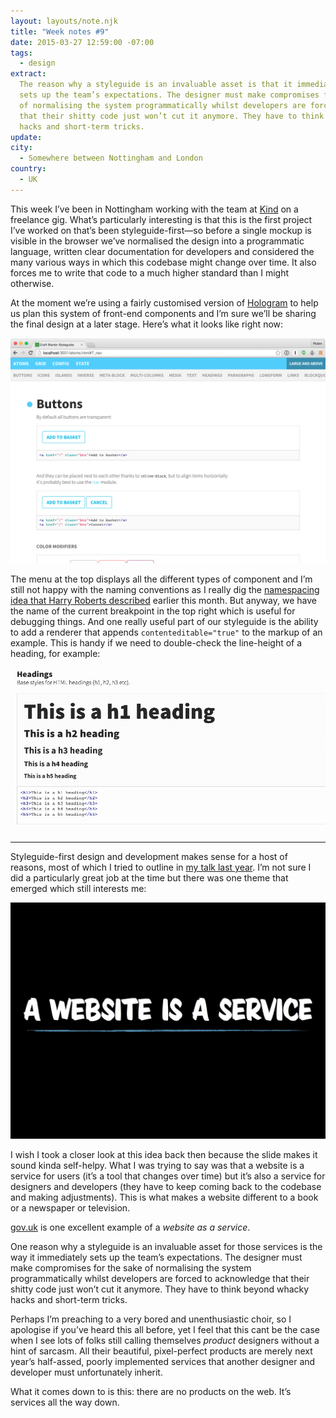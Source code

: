 ```yaml
---
layout: layouts/note.njk
title: "Week notes #9"
date: 2015-03-27 12:59:00 -07:00
tags:
  - design
extract:
  The reason why a styleguide is an invaluable asset is that it immediately
  sets up the team’s expectations. The designer must make compromises for the sake
  of normalising the system programmatically whilst developers are forced to acknowledge
  that their shitty code just won’t cut it anymore. They have to think beyond whacky
  hacks and short-term tricks.
update:
city:
  - Somewhere between Nottingham and London
country:
  - UK
---
```


This week I’ve been in Nottingham working with the team at [Kind](http://madebykind.com/) on a freelance gig. What’s particularly interesting is that this is the first project I’ve worked on that’s been styleguide-first—so before a single mockup is visible in the browser we’ve normalised the design into a programmatic language, written clear documentation for developers and considered the many various ways in which this codebase might change over time. It also forces me to write that code to a much higher standard than I might otherwise.

At the moment we’re using a fairly customised version of [Hologram](http://trulia.github.io/hologram/) to help us plan this system of front-end components and I’m sure we’ll be sharing the final design at a later stage. Here’s what it looks like right now:

![Styleguide made with Hologram](/images/styleguide.png)

The menu at the top displays all the different types of component and I’m still not happy with the naming conventions as I really dig the [namespacing idea that Harry Roberts described](http://csswizardry.com/2015/03/more-transparent-ui-code-with-namespaces/) earlier this month. But anyway, we have the name of the current breakpoint in the top right which is useful for debugging things. And one really useful part of our styleguide is the ability to add a renderer that appends `contenteditable="true"` to the markup of an example. This is handy if we need to double-check the line-height of a heading, for example:

![Editable headings in the styleguide](/images/headings.gif)

---

Styleguide-first design and development makes sense for a host of reasons, most of which I tried to outline in [my talk last year](https://speakerdeck.com/robinrendle/a-visual-lexicon). I’m not sure I did a particularly great job at the time but there was one theme that emerged which still interests me:

![A website is a service](/images/a-website-is-a-service.jpg)

I wish I took a closer look at this idea back then because the slide makes it sound kinda self-helpy. What I was trying to say was that a website is a service for users (it’s a tool that changes over time) but it’s also a service for designers and developers (they have to keep coming back to the codebase and making adjustments). This is what makes a website different to a book or a newspaper or television.

[gov.uk](https://www.gov.uk/) is one excellent example of a _website as a service_.

One reason why a styleguide is an invaluable asset for those services is the way it immediately sets up the team’s expectations. The designer must make compromises for the sake of normalising the system programmatically whilst developers are forced to acknowledge that their shitty code just won’t cut it anymore. They have to think beyond whacky hacks and short-term tricks.

Perhaps I’m preaching to a very bored and unenthusiastic choir, so I apologise if you’ve heard this all before, yet I feel that this cant be the case when I see lots of folks still calling themselves _product_ designers without a hint of sarcasm. All their beautiful, pixel-perfect products are merely next year’s half-assed, poorly implemented services that another designer and developer must unfortunately inherit.

What it comes down to is this: there are no products on the web. It’s services all the way down.
